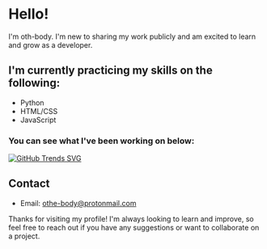 # Hello!
I'm oth-body. I'm new to sharing my work publicly and am excited to learn and grow as a developer. 

## I'm currently practicing my skills on the following:

- Python
- HTML/CSS
- JavaScript

### You can see what I've been working on below:

[![GitHub Trends SVG](https://api.githubtrends.io/user/svg/oth-body/repos?time_range=six_months&theme=dark)](https://githubtrends.io)
 
## Contact

- Email: othe-body@protonmail.com

Thanks for visiting my profile! I'm always looking to learn and improve, so feel free to reach out if you have any suggestions or want to collaborate on a project.
